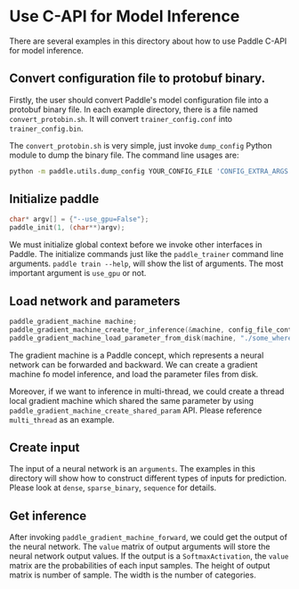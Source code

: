 # Use C-API for Model Inference

There are several examples in this directory about how to use Paddle C-API for model inference.

## Convert configuration file to protobuf binary.

Firstly, the user should convert Paddle's model configuration file into a protobuf binary file. In each example directory, there is a file named `convert_protobin.sh`. It will convert `trainer_config.conf` into `trainer_config.bin`.

The `convert_protobin.sh` is very simple, just invoke `dump_config` Python module to dump the binary file. The command line usages are:

```bash
python -m paddle.utils.dump_config YOUR_CONFIG_FILE 'CONFIG_EXTRA_ARGS' --binary > YOUR_CONFIG_FILE.bin
```

## Initialize paddle

```c++
char* argv[] = {"--use_gpu=False"};
paddle_init(1, (char**)argv);
```

We must initialize global context before we invoke other interfaces in Paddle. The initialize commands just like the `paddle_trainer` command line arguments.  `paddle train --help`,  will show the list of arguments. The most important argument is `use_gpu` or not.

## Load network and parameters

```c
paddle_gradient_machine machine;
paddle_gradient_machine_create_for_inference(&machine, config_file_content, content_size));
paddle_gradient_machine_load_parameter_from_disk(machine, "./some_where_to_params"));
```

The gradient machine is a Paddle concept, which represents a neural network can be forwarded and backward. We can create a gradient machine fo model inference, and load the parameter files from disk.

Moreover, if we want to inference in multi-thread, we could create a thread local gradient machine which shared the same parameter by using `paddle_gradient_machine_create_shared_param` API. Please reference `multi_thread` as an example.

## Create input

The input of a neural network is an `arguments`. The examples in this directory will show how to construct different types of inputs for prediction. Please look at `dense`, `sparse_binary`, `sequence` for details.

## Get inference

After invoking `paddle_gradient_machine_forward`, we could get the output of the neural network.  The `value` matrix of output arguments will store the neural network output values. If the output is a `SoftmaxActivation`, the `value` matrix are the probabilities of each input samples. The height of output matrix is number of sample. The width is the number of categories.
